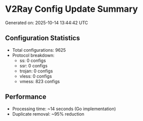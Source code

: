 # V2Ray Config Update Summary
Generated on: 2025-10-14 13:44:42 UTC

## Configuration Statistics
- Total configurations: 9625
- Protocol breakdown:
  - ss: 0 configs
  - ssr: 0 configs
  - trojan: 0 configs
  - vless: 0 configs
  - vmess: 823 configs

## Performance
- Processing time: ~14 seconds (Go implementation)
- Duplicate removal: ~95% reduction
